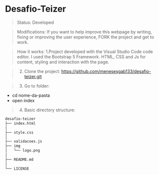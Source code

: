 <h1> Desafio-Teizer </h1>

> Status: Developed

> Modifications: If you want to help improve this webpage by writing, fixing or improving the user experience, FORK the project and get to work.

> How it works: 
> 1.Project developed with the Visual Studio Code code editor. I used the Bootstrap 5 Framework. HTML, CSS and Js for content, styling and interaction with the page.

> 2. Clone the project:
> https://github.com/menesesgab133/desafio-teizer.git

> 3. Go to folder: 
+ cd nome-da-pasta
+ open index

> 4. Basic directory structure: 
```sh
desafio-teizer
├── index.html
│   
├── style.css
│  
├── validacoes.js
├── img
│   └── logo.png
│ 
├── README.md
│
└── LICENSE
```

